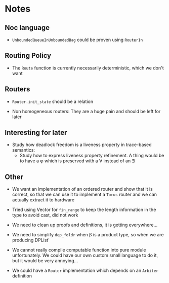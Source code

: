 # Notes

## Noc language

- `UnboundedQueueInUnboundedBag` could be proven using `RouterIn`

## Routing Policy

- The `Route` function is currently necessarily deterministic, which we don't
  want

## Routers

- `Router.init_state` should be a relation

- Non homogeneous routers: They are a huge pain and should be left for later

## Interesting for later

- Study how deadlock freedom is a liveness property in trace-based semantics:
  + Study how to express liveness property refinement. A thing would be to have
    a φ which is preserved with a ∀ instead of an ∃

## Other

- We want an implementation of an ordered router and show that it is correct, so
  that we can use it to implement a `Torus` router and we can actually extract
  it to hardware

- Tried using Vector for `fin_range` to keep the length information in the type
  to avoid cast, did not work

- We need to clean up proofs and definitions, it is getting everywhere…

- We need to simplify `dep_foldr` when β is a product type, so when we are
  producing DPList'

- We cannot really compile computable function into pure module unfortunately.
  We could have our own custom small language to do it, but it would be very
  annoying...

- We could have a `Router` implementation which depends on an `Arbiter`
  definition

